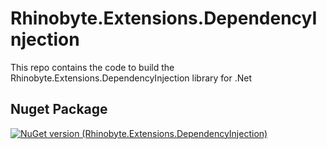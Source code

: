 # Rhinobyte.Extensions.DependencyInjection

This repo contains the code to build the Rhinobyte.Extensions.DependencyInjection library for .Net

## Nuget Package

[![NuGet version (Rhinobyte.Extensions.DependencyInjection)](https://img.shields.io/nuget/v/Rhinobyte.Extensions.DependencyInjection.svg?style=flat)](https://www.nuget.org/packages/Rhinobyte.Extensions.DependencyInjection/)